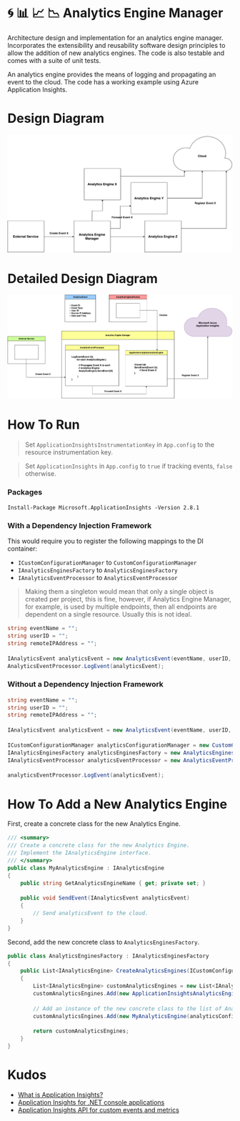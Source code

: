 # :cyclone: :bar_chart: :chart_with_upwards_trend: :chart_with_downwards_trend: Analytics Engine Manager

Architecture design and implementation for an analytics engine manager. Incorporates the extensibility and reusability software design principles to allow the addition of new analytics engines. The code is also testable and comes with a suite of unit tests.

An analytics engine provides the means of logging and propagating an event to the cloud. The code has a working example using Azure Application Insights.

# Design Diagram
![](Diagrams/Design-Diagram.png)

# Detailed Design Diagram
![](Diagrams/Detailed-Design-Diagram.png)

# How To Run

> Set `ApplicationInsightsInstrumentationKey` in `App.config` to the resource instrumentation key.


> Set `ApplicationInsights` in `App.config` to `true` if tracking events, `false` otherwise.

### Packages

```
Install-Package Microsoft.ApplicationInsights -Version 2.8.1
```

### With a Dependency Injection Framework
This would require you to register the following mappings to the DI container:
- `ICustomConfigurationManager` to `CustomConfigurationManager`
- `IAnalyticsEnginesFactory` to `AnalyticsEnginesFactory`
- `IAnalyticsEventProcessor` to `AnalyticsEventProcessor`

> Making them a singleton would mean that only a single object is created per project, this is fine, however, if Analytics Engine Manager, for example, is used by multiple endpoints, then all endpoints are dependent on a single resource. Usually this is not ideal.

```C#
string eventName = "";
string userID = "";
string remoteIPAddress = "";

IAnalyticsEvent analyticsEvent = new AnalyticsEvent(eventName, userID, remoteIpAddress);
AnalyticsEventProcessor.LogEvent(analyticsEvent);
```

### Without a Dependency Injection Framework
```C#
string eventName = "";
string userID = "";
string remoteIPAddress = "";

IAnalyticsEvent analyticsEvent = new AnalyticsEvent(eventName, userID, remoteIpAddress);

ICustomConfigurationManager analyticsConfigurationManager = new CustomConfigurationManager();
IAnalyticsEnginesFactory analyticsEnginesFactory = new AnalyticsEnginesFactory();
IAnalyticsEventProcessor analyticsEventProcessor = new AnalyticsEventProcessor(analyticsConfigurationManager, analyticsEnginesFactory);

analyticsEventProcessor.LogEvent(analyticsEvent);
```

# How To Add a New Analytics Engine
First, create a concrete class for the new Analytics Engine.
```C#
/// <summary>
/// Create a concrete class for the new Analytics Engine.
/// Implement the IAnalyticsEngine interface.
/// </summary>
public class MyAnalyticsEngine : IAnalyticsEngine
{
    public string GetAnalyticsEngineName { get; private set; }

    public void SendEvent(IAnalyticsEvent analyticsEvent)
    {
        // Send analyticsEvent to the cloud.
    }
}
```

Second, add the new concrete class to `AnalyticsEnginesFactory`.
```C#
public class AnalyticsEnginesFactory : IAnalyticsEnginesFactory
{
    public List<IAnalyticsEngine> CreateAnalyticsEngines(ICustomConfigurationManager analyticsConfigurationManager)
    {
        List<IAnalyticsEngine> customAnalyticsEngines = new List<IAnalyticsEngine>();
        customAnalyticsEngines.Add(new ApplicationInsightsAnalyticsEngine(analyticsConfigurationManager));

        // Add an instance of the new concrete class to the list of Analytics Engines
        customAnalyticsEngines.Add(new MyAnalyticsEngine(analyticsConfigurationManager));

        return customAnalyticsEngines;
    }
}

```

# Kudos
- [What is Application Insights?](https://docs.microsoft.com/en-us/azure/application-insights/app-insights-overview)
- [Application Insights for .NET console applications](https://docs.microsoft.com/en-us/azure/application-insights/application-insights-console)
- [Application Insights API for custom events and metrics](https://docs.microsoft.com/en-us/azure/azure-monitor/app/api-custom-events-metrics)
